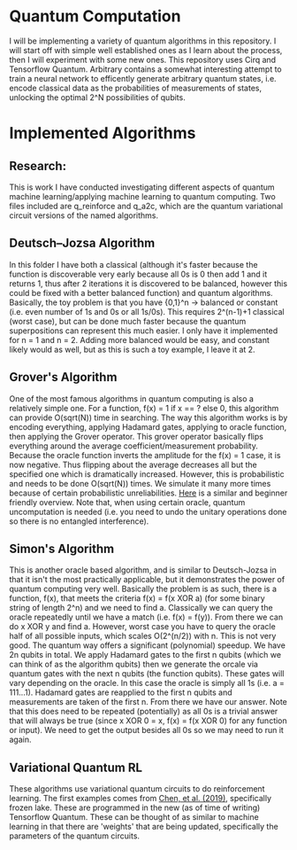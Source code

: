 # Quantum Computation

I will be implementing a variety of quantum algorithms in this repository. I will start off with simple well established ones as I learn about the process, then I will experiment with some new ones. This repository uses Cirq and Tensorflow Quantum. Arbitrary contains a somewhat interesting attempt to train a neural network to efficently generate arbitrary quantum states, i.e. encode classical data as the probabilities of measurements of states, unlocking the optimal 2^N possibilities of qubits. 

# Implemented Algorithms

## Research:

This is work I have conducted investigating different aspects of quantum machine learning/applying machine learning to quantum computing. Two files included are q_reinforce and q_a2c, which are the quantum variational circuit versions of the named algorithms.

## Deutsch–Jozsa Algorithm

In this folder I have both a classical (although it's faster because the function is discoverable very early because all 0s is 0 then add 1 and it returns 1, thus after 2 iterations it is discovered to be balanced, however this could be fixed with a better balanced function) and quantum algorithms. Basically, the toy problem is that you have {0,1}^n -> balanced or constant (i.e. even number of 1s and 0s or all 1s/0s). This requires 2^(n-1)+1 classical (worst case), but can be done much faster because the quantum superpositions can represent this much easier. I only have it implemented for n = 1 and n = 2. Adding more balanced would be easy, and constant likely would as well, but as this is such a toy example, I leave it at 2. 

## Grover's Algorithm

One of the most famous algorithms in quantum computing is also a relatively simple one. For a function, f(x) = 1 if x == ? else 0, this algorithm can provide O(sqrt(N)) time in searching. The way this algorithm works is by encoding everything, applying Hadamard gates, applying to oracle function, then applying the Grover operator. This grover operator basically flips everything around the average coefficient/measurement probability. Because the oracle function inverts the amplitude for the f(x) = 1 case, it is now negative. Thus flipping about the average decreases all but the specified one which is dramatically increased. However, this is probabilistic and needs to be done O(sqrt(N)) times. We simulate it many more times because of certain probabilistic unreliabilities. [Here](https://www.diva-portal.org/smash/get/diva2:1214481/FULLTEXT01.pdf) is a similar and beginner friendly overview. Note that, when using certain oracle, quantum uncomputation is needed (i.e. you need to undo the unitary operations done so there is no entangled interference). 

## Simon's Algorithm

This is another oracle based algorithm, and is similar to Deutsch-Jozsa in that it isn't the most practically applicable, but it demonstrates the power of quantum computing very well. Basically the problem is as such, there is a function, f(x), that meets the criteria f(x) = f(x XOR a) (for some binary string of length 2^n) and we need to find a. Classically we can query the oracle repeatedly until we have a match (i.e. f(x) = f(y)). From there we can do x XOR y and find a. However, worst case you have to query the oracle half of all possible inputs, which scales O(2^(n/2)) with n. This is not very good. The quantum way offers a significant (polynomial) speedup. We have 2n qubits in total. We apply Hadamard gates to the first n qubits (which we can think of as the algorithm qubits) then we generate the orcale via quantum gates with the next n qubits (the function qubits). These gates will vary depending on the oracle. In this case the oracle is simply all 1s (i.e. a = 111...1). Hadamard gates are reapplied to the first n qubits and measurements are taken of the first n. From there we have our answer. Note that this does need to be repeated (potentially) as all 0s is a trivial answer that will always be true (since x XOR 0 = x, f(x) = f(x XOR 0) for any function or input). We need to get the output besides all 0s so we may need to run it again. 


## Variational Quantum RL

These algorithms use variational quantum circuits to do reinforcement learning. The first examples comes from [Chen, et al. (2019)](https://arxiv.org/pdf/1907.00397.pdf), specifically frozen lake. These are programmed in the new (as of time of writing) Tensorflow Quantum. These can be thought of as similar to machine learning in that there are 'weights' that are being updated, specifically the parameters of the quantum circuits.
